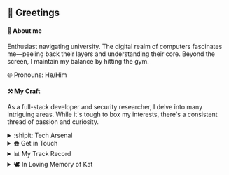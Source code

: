 ## 👋 Greetings

#### 📜 About me
Enthusiast navigating university. The digital realm of computers fascinates me—peeling back their layers and understanding their core. Beyond the screen, I maintain my balance by hitting the gym. 

🌐 Pronouns: He/Him

#### ⚒️ My Craft
As a full-stack developer and security researcher, I delve into many intriguing areas. While it's tough to box my interests, there's a consistent thread of passion and curiosity.

<details>
<summary>:shipit: Tech Arsenal</summary>

<table width="100%"> 
  <tr>
    <td width="50%">
     
![C++](https://img.shields.io/badge/C++-00599C?style=for-the-badge&logo=cplusplus&logoColor=white) ![Rust](https://img.shields.io/badge/Rust-000000?style=for-the-badge&logo=rust&logoColor=white) ![C](https://img.shields.io/badge/C-A8B9CC?style=for-the-badge&logo=c&logoColor=white) ![Typescript](https://img.shields.io/badge/Typescript-3178C6?style=for-the-badge&logo=typescript&logoColor=black) ![JavaScript](https://img.shields.io/badge/JavaScript-F7DF1E?style=for-the-badge&logo=javascript&logoColor=black) ![Luau](https://img.shields.io/badge/luau-EC4A3F?style=for-the-badge&logo=roblox&logoColor=white) ![Csharp](https://img.shields.io/badge/Csharp-239120?style=for-the-badge&logo=csharp&logoColor=white) ![Python](https://img.shields.io/badge/Python-3776AB?style=for-the-badge&logo=Python&logoColor=white) ![Java](https://img.shields.io/badge/Java-007396?style=for-the-badge&logo=java&logoColor=white) 

![nodejs](https://img.shields.io/badge/node.js-43853D?style=for-the-badge&logo=node.js&logoColor=white) ![Prisma](https://img.shields.io/badge/Prisma-2D3748?style=for-the-badge&logo=prisma&logoColor=white)

![React](https://img.shields.io/badge/React-0078D7?style=for-the-badge&logo=react&logoColor=white) ![html](https://img.shields.io/badge/html-E34F26?style=for-the-badge&logo=html5&logoColor=white) ![css](https://img.shields.io/badge/css-1572B6?style=for-the-badge&logo=css3&logoColor=white) 

![postgresql](https://img.shields.io/badge/postgresql-4EA94B?style=for-the-badge&logo=postgresql&logoColor=white) ![SQL](https://img.shields.io/badge/sql-black?style=for-the-badge&logo=mysql&logoColor=blue)
  </tr>
</table>

</details>

<details>
   <summary>☎️ Get in Touch</summary>
   
   [![Discord Presence](https://lanyard.cnrad.dev/api/870554007108726855)](https://discord.com/users/870554007108726855)
</details>

<details>
   <summary>📊 My Track Record</summary>

  ![Stats](https://github-readme-stats.vercel.app/api?show_icons=true&username=tykind&count_private=true&bg_color=151515&text_color=ffffff&title_color=ffffff&icon_color=fb8c00&border_radius=8&custom_title=TyKind%27s%20Performance&include_all_commits=true)
  :trollface:
</details>

<details>
   <summary>🕊️ In Loving Memory of Kat</summary>
    <img alt="Kat vibing on chair" src="https://github.com/tykind/tykind/blob/main/kat%20on%20chair.jpg">
    <img alt="Kat \& bella" src="https://github.com/tykind/tykind/blob/main/kat%20%26%20bella.jpg">
    
</details>
